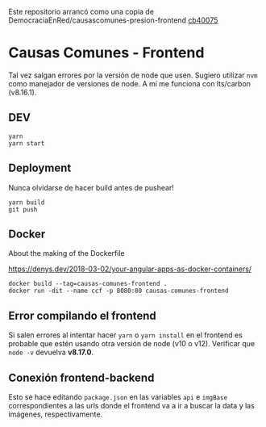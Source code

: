 Este repositorio arrancó como una copia de DemocraciaEnRed/causascomunes-presion-frontend [cb40075](https://github.com/DemocraciaEnRed/causascomunes-presion-frontend/tree/cb400753fdceb57253996354352ee9d234d4fe84)

# Causas Comunes - Frontend

Tal vez salgan errores por la versión de node que usen.
Sugiero utilizar `nvm` como manejador de versiones de node.
A mí me funciona con lts/carbon (v8.16.1).

## DEV

```
yarn
yarn start
```

## Deployment

Nunca olvidarse de hacer build antes de pushear!

```
yarn build
git push
```


## Docker

About the making of the Dockerfile 

https://denys.dev/2018-03-02/your-angular-apps-as-docker-containers/


```
docker build --tag=causas-comunes-frontend .
docker run -dit --name ccf -p 8080:80 causas-comunes-frontend
```

## Error compilando el frontend
Si salen errores al intentar hacer `yarn` o `yarn install` en el frontend 
es probable que estén usando otra versión de node (v10 o v12). 
Verificar que `node -v` devuelva **v8.17.0**.

## Conexión frontend-backend
Esto se hace editando `package.json` en las variables `api` e `imgBase`
correspondientes a las urls donde el frontend va a ir a buscar la data
y las imágenes, respectivamente.

